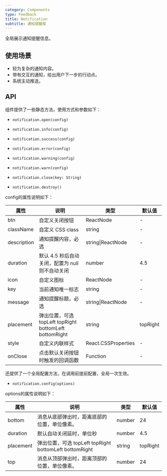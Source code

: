 ```yaml
---
category: Components
type: Feedback
title: Notification
subtitle: 通知提醒框
---
```


全局展示通知提醒信息。

## 使用场景
  - 较为复杂的通知内容。
  - 带有交互的通知，给出用户下一步的行动点。
  - 系统主动推送。

## API

组件提供了一些静态方法，使用方式和参数如下：

 - `notification.open(config)`

 - `notification.info(config)`

 - `notification.success(config)`

 - `notification.error(config)`

 - `notification.warning(config)`

 - `notification.warn(config)`

 - `notification.close(key: String)`

 - `notification.destroy()`


config的属性说明如下：

属性 | 说明 | 类型 | 默认值
-----|-----|-----|------
btn | 自定义关闭按钮 | ReactNode | -
className | 自定义 CSS class | string | -
description | 通知提醒内容，必选 | string\|ReactNode | -
duration | 默认 4.5 秒后自动关闭，配置为 null 则不自动关闭 | number | 4.5
icon | 自定义图标 | ReactNode | -
key | 当前通知唯一标志 | string | -
message | 通知提醒标题，必选 | string\|ReactNode | -
placement | 弹出位置，可选 topLeft topRight bottomLeft bottomRight | string | topRight
style | 自定义内联样式 | React.CSSProperties | -
onClose | 点击默认关闭按钮时触发的回调函数 | Function | -



还提供了一个全局配置方法，在调用前提前配置，全局一次生效。

 - `notification.config(options)`

options的属性说明如下：

属性 | 说明 | 类型 | 默认值
-----|-----|-----|------
bottom | 消息从底部弹出时，距离底部的位置，单位像素。 | number | 24
duration | 默认自动关闭延时，单位秒 | number | 4.5
placement | 弹出位置，可选 topLeft topRight bottomLeft bottomRight | string | topRight
top | 消息从顶部弹出时，距离顶部的位置，单位像素。 | number | 24